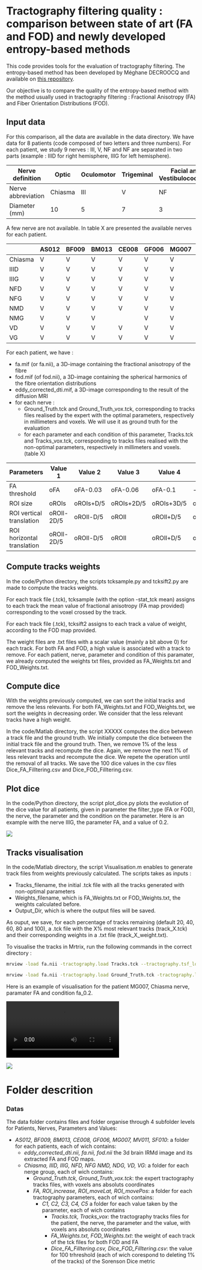 
# Tractography filtering quality : comparison between state of art (FA and FOD) and newly developed entropy-based methods

This code provides tools for the evaluation of tractography filtering. The entropy-based method has been developed by Méghane DECROOCQ and available on [this repository](https://github.com/megdec/tractography-visualization).

Our objective is to compare the quality of the entropy-based method with the method usually used in tractography filtering : Fractional Anisotropy (FA) and Fiber Orientation Distributions (FOD).


## Input data

For this comparison, all the data are available in the data directory. We have data for 8 patients (code composed of two letters and three numbers). For each patient, we study 9 nerves : III, V, NF and NF are separated in two parts (example : IIID for right hemisphere, IIIG for left hemisphere).

| Nerve definition | Optic          | Oculomotor          | Trigeminal          | Facial and Vestibulocochlear          | Mixte          |
| ------------------ | ------------- | -------------------- | ------------------ | --------------------------------------- | ------------- |
| Nerve abbreviation | Chiasma | III                         | V                        | NF                                                   | NM              |
| Diameter (mm)  | 10                | 5                          | 7                         | 3                                                     | 2                  |

A few nerve are not available. In table X are presented the available nerves for each patient.

|                     | AS012          | BF009          | BM013          | CE008          | GF006          | MG007          | MV011          | SF010          |
| -------------- | -------------- | -------------- | -------------- | -------------- | -------------- | -------------- | -------------- | -------------- | 
| Chiasma       | V                 | V                   | V                   | V                   | V                  | V                    | V                   |                       |
| IIID                | V                 | V                   | V                   | V                   | V                  | V                    | V                   | V                    |
| IIIG                | V                 | V                   | V                   | V                   | V                  | V                    | V                   | V                    |
| NFD              | V                 | V                   | V                   | V                   | V                  | V                    | V                   | V                    |
| NFG              | V                 | V                   | V                   | V                   | V                  | V                    | V                   | V                    |
| NMD             | V                 | V                   | V                   | V                   | V                  | V                    | V                   | V                    |
| NMG            | V                 | V                   | V                   |                       | V                  | V                    | V                   | V                    |
| VD                | V                 | V                   | V                   | V                   | V                  | V                    | V                   | V                    |
| VG                | V                 | V                   | V                   | V                   | V                  | V                    | V                   | V                    |


For each patient, we have :

- fa.mif (or fa.nii), a 3D-image containing the fractional anisotropy of the fibre
- fod.mif (of fod.nii), a 3D-image containing the spherical harmonics of the fibre orientation distributions
- eddy_corrected_dti.mif, a 3D-image corresponding to the result of the diffusion MRI
- for each nerve :
    - Ground_Truth.tck and Ground_Truth_vox.tck, corresponding to tracks files realised by the expert with the optimal parameters, respectively in millimeters and voxels. We will use it as ground truth for the evaluation
    - for each parameter and each condition of this parameter, Tracks.tck and Tracks_vox.tck, corresponding to tracks files realised with the non-optimal parameters, respectively in millimeters and voxels. (table X)

| Parameters                       | Value 1          | Value 2          | Value 3          | Value 4          | Value 5          |
| ----------------------------- | -------------- | -------------- | --------------- | ---------------- | --------------- |
| FA threshold                     | oFA               | oFA-0.03      | oFA-0.06       | oFA-0.1           | -                    | 
| ROI size                            | oROIs           | oROIs+D/5   | oROIs+2D/5  | oROIs+3D/5   | oROIs+4D/5  |
| ROI vertical translation     | oROIl-2D/5   | oROIl-D/5     | oROIl            | oROIl+D/5       | oROIl+2D/5  |
| ROI horizontal translation | oROIl-2D/5   | oROIl-D/5     | oROIl            | oROIl+D/5       | oROIl+2D/5  | 



## Compute tracks weights

In the code/Python directory, the scripts tcksample.py and tcksift2.py are made to compute the tracks weights.

For each track file (.tck), tcksample (with the option -stat_tck mean) assigns to each track the mean value of fractional anisotropy (FA map provided) corresponding to the voxel crossed by the track.

For each track file (.tck), tcksift2 assigns to each track a value of weight, according to the FOD map provided.

The weight files are .txt files with a scalar value (mainly a bit above 0) for each track. For both FA and FOD, a high value is associated with a track to remove. For each patient, nerve, parameter and condition of this paramater, we already computed the weights txt files, provided as FA_Weights.txt and FOD_Weights.txt.




## Compute dice

With the weights previously computed, we can sort the initial tracks and remove the less relevants. For both FA_Weights.txt and FOD_Weights.txt, we sort the weights in decreasing order. We consider that the less relevant tracks have a high weight.

In the code/Matlab directory, the script XXXXX computes the dice between a track file and the ground truth. We initially compute the dice between the initial track file and the ground truth. Then, we remove 1% of the less relevant tracks and recompute the dice. Again, we remove the next 1% of less relevant tracks and recompute the dice. We repete the operation until the removal of all tracks. We save the 100 dice values in the csv files Dice_FA_Filltering.csv and Dice_FOD_Filltering.csv.


## Plot dice

In the code/Python directory, the script plot_dice.py plots the evolution of the dice value for all patients, given in parameter the filter_type (FA or FOD), the nerve, the parameter and the condition on the parameter. Here is an example with the nerve IIIG, the parameter FA, and a value of 0.2.

![](img/dice_IIIG_FA_fa_0.2.png)


## Tracks visualisation

In the code/Matlab directory, the script Visualisation.m enables to generate track files from weights previously calculated. The scripts takes as inputs :
- Tracks_filename, the initial .tck file with all the tracks generated with non-optimal parameters
- Weights_filename, which is FA_Weights.txt or FOD_Weights.txt, the weights calculated before.
- Output_Dir, which is where the output files will be saved.

As ouput, we save, for each percentage of tracks remaining (default 20, 40, 60, 80 and 100), a .tck file with the X% most relevant tracks (track_X.tck) and their corresponding weights in a .txt file (track_X_weight.txt).

To visualise the tracks in Mrtrix, run the following commands in the correct directory :
```bash
mrview -load fa.nii -tractography.load Tracks.tck --tractography.tsf_load FA_Weights.txt &

mrview -load fa.nii -tractography.load Ground_Truth.tck -tractography.load FA/track_20.tck -tractography.load FA/track_40.tck -tractography.load FA/track_60.tck -tractography.load FA/track_80.tck -tractography.load FA/track_100.tck -tractography.slab -1 -tractography.lighting 1 &
```

Here is an example of visualisation for the patient MG007, Chiasma nerve, paramater FA and condition fa_0.2.

![](img/video_final.mov)









![](img/pipeline_tracto.jpg)



# Folder descrition 

### Datas
The data folder contains files and folder organise through 4 subfolder levels for Patients, Nerves, Parameters and Values:
    
 * *AS012, BF009, BM013, CE008, GF006, MG007, MV011, SF010*: a folder for each patients, each of wich contains:
     * *eddy_corrected_dti.nii, fa.nii, fod.nii* the 3d brain IRMd image and its extracted FA and FOD maps.
     * *Chiasma, IIID, IIIG, NFD, NFG NMD, NDG, VD, VG*: a folder for each nerge group, each of wich contains:
         * *Ground_Truth.tck, Ground_Truth_vox.tck*: the expert tractography tracks files, with voxels ans absoluts coordinates
         * *FA, ROI_increase, ROI_moveLat, ROI_movePos*: a folder for each tractography parameters, each of wich contains:
             * *C1, C2, C3, C4, C5* a folder for each value taken by the parameter, each of wich contains
                 * *Tracks.tck, Tracks_vox*: the tractography tracks files for the patient, the nerve, the parameter and the value, with voxels ans absoluts coordinates
                 * *FA_Weights.txt, FOD_Weights.txt*: the weight of each track of the tck files for both FOD and FA
                 * *Dice_FA_Filltering.csv, Dice_FOD_Filltering.csv*: the value for 100 trhreshold (each of wich corespond to deleting 1% of the tracks) of the Sorenson Dice metric
                

